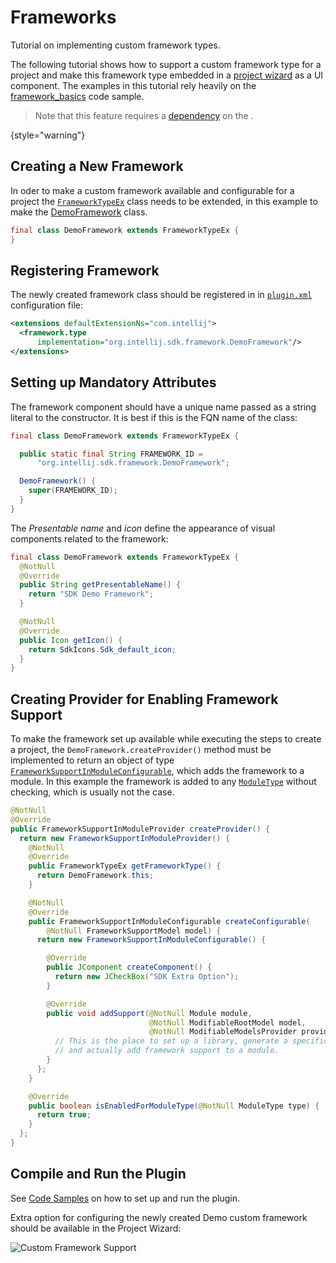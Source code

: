 <!-- Copyright 2000-2025 JetBrains s.r.o. and contributors. Use of this source code is governed by the Apache 2.0 license. -->

# Frameworks

<link-summary>Tutorial on implementing custom framework types.</link-summary>

The following tutorial shows how to support a custom framework type for a project and make this framework type embedded in a [project wizard](new_project_wizard.md) as a UI component.
The examples in this tutorial rely heavily on the [framework_basics](%gh-sdk-samples-master%/framework_basics) code sample.

> Note that this feature requires a [dependency](plugin_dependencies.md) on the [](idea.md#java-plugin).
>
{style="warning"}

## Creating a New Framework

In oder to make a custom framework available and configurable for a project the [`FrameworkTypeEx`](%gh-ic%/java/idea-ui/src/com/intellij/framework/FrameworkTypeEx.java) class needs to be extended, in this example to make the [DemoFramework](%gh-sdk-samples-master%/framework_basics/src/main/java/org/intellij/sdk/framework/DemoFramework.java) class.

```java
final class DemoFramework extends FrameworkTypeEx {
}
```

## Registering Framework

The newly created framework class should be registered in <include from="snippets.topic" element-id="ep"><var name="ep" value="com.intellij.framework.type"/></include> in [`plugin.xml`](%gh-sdk-samples-master%/framework_basics/src/main/resources/META-INF/plugin.xml) configuration file:

```xml
<extensions defaultExtensionNs="com.intellij">
  <framework.type
      implementation="org.intellij.sdk.framework.DemoFramework"/>
</extensions>
```

## Setting up Mandatory Attributes

The framework component should have a unique name passed as a string literal to the constructor.
It is best if this is the FQN name of the class:

```java
final class DemoFramework extends FrameworkTypeEx {

  public static final String FRAMEWORK_ID =
      "org.intellij.sdk.framework.DemoFramework";

  DemoFramework() {
    super(FRAMEWORK_ID);
  }
}
```

The *Presentable name* and *icon* define the appearance of visual components related to the framework:

```java
final class DemoFramework extends FrameworkTypeEx {
  @NotNull
  @Override
  public String getPresentableName() {
    return "SDK Demo Framework";
  }

  @NotNull
  @Override
  public Icon getIcon() {
    return SdkIcons.Sdk_default_icon;
  }
}
```

## Creating Provider for Enabling Framework Support

To make the framework set up available while executing the steps to create a project, the
`DemoFramework.createProvider()` method must be implemented to return an object of type [`FrameworkSupportInModuleConfigurable`](%gh-ic%/java/idea-ui/src/com/intellij/framework/addSupport/FrameworkSupportInModuleConfigurable.java), which adds the framework to a module.
In this example the framework is added to any [`ModuleType`](%gh-ic%/platform/lang-core/src/com/intellij/openapi/module/ModuleType.java) without checking, which is usually not the case.

```java
@NotNull
@Override
public FrameworkSupportInModuleProvider createProvider() {
  return new FrameworkSupportInModuleProvider() {
    @NotNull
    @Override
    public FrameworkTypeEx getFrameworkType() {
      return DemoFramework.this;
    }

    @NotNull
    @Override
    public FrameworkSupportInModuleConfigurable createConfigurable(
        @NotNull FrameworkSupportModel model) {
      return new FrameworkSupportInModuleConfigurable() {

        @Override
        public JComponent createComponent() {
          return new JCheckBox("SDK Extra Option");
        }

        @Override
        public void addSupport(@NotNull Module module,
                               @NotNull ModifiableRootModel model,
                               @NotNull ModifiableModelsProvider provider) {
          // This is the place to set up a library, generate a specific file,
          // and actually add framework support to a module.
        }
      };
    }

    @Override
    public boolean isEnabledForModuleType(@NotNull ModuleType type) {
      return true;
    }
  };
}
```
## Compile and Run the Plugin

See [Code Samples](code_samples.md) on how to set up and run the plugin.

Extra option for configuring the newly created Demo custom framework should be available in the Project Wizard:

![Custom Framework Support](custom_framework.png)
